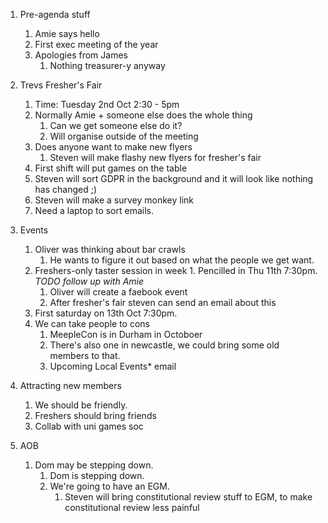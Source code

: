 1. Pre-agenda stuff
    1. Amie says hello
    1. First exec meeting of the year
    1. Apologies from James
        1. Nothing treasurer-y anyway
 
1. Trevs Fresher's Fair
    1. Time: Tuesday 2nd Oct 2:30 - 5pm
    1. Normally Amie + someone else does the whole thing
        1. Can we get someone else do it?
        1. Will organise outside of the meeting
    1. Does anyone want to make new flyers
        1. Steven will make flashy new flyers for fresher's fair
    1. First shift will put games on the table
    1. Steven will sort GDPR in the background and it will look like nothing has changed ;)
    1. Steven will make a survey monkey link
    1. Need a laptop to sort emails.
 
1. Events
    1. Oliver was thinking about bar crawls
        1. He wants to figure it out based on what the people we get want.
    1. Freshers-only taster session in week 1. Pencilled in Thu 11th 7:30pm. *TODO follow up with Amie*
        1. Oliver will create a faebook event
        1. After fresher's fair steven can send an email about this
    1. First saturday on 13th Oct 7:30pm.
    1. We can take people to cons
        1. MeepleCon is in Durham in Octoboer
        1. There's also one in newcastle, we could bring some old members to that.
        1. Upcoming Local Events* email
 
3. Attracting new members
    1. We should be friendly.
    1. Freshers should bring friends
    1. Collab with uni games soc
 
4. AOB
    1. Dom may be stepping down.
        1. Dom is stepping down.
        1. We're going to have an EGM.
		    1. Steven will bring constitutional review stuff to EGM, to make constitutional review less painful